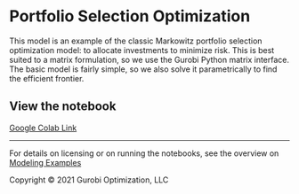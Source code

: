 # Portfolio Selection Optimization

This model is an example of the classic Markowitz portfolio selection optimization model: to allocate investments 
to minimize risk. This is best suited to a matrix formulation, so we use the Gurobi Python matrix interface. 
The basic model is fairly simple, so we also solve it parametrically to find the efficient frontier.


## View the notebook

[Google Colab Link](https://colab.research.google.com/github/Gurobi/modeling-examples/blob/master/portfolio_selection_optimization/portfolio_selection_optimization.ipynb)


----
For details on licensing or on running the notebooks, see the overview on [Modeling Examples](../)

Copyright © 2021 Gurobi Optimization, LLC
